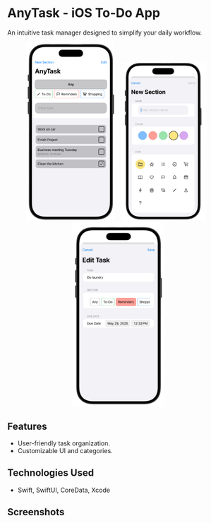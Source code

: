 # AnyTask - iOS To-Do App
An intuitive task manager designed to simplify your daily workflow.
<p align="center">
  <img src="Images/App_Screenshot1.png" width="200" alt="Main View">
  &nbsp;&nbsp;
  <img src="Images/App_Screenshot2.png" width="190" alt="New Section View">
  &nbsp;&nbsp;
  <img src="Images/App_Screenshot3.png" width="210" alt="Edit Task View">
</p>

## Features
- User-friendly task organization.
- Customizable UI and categories.

## Technologies Used
- Swift, SwiftUI, CoreData, Xcode

## Screenshots
